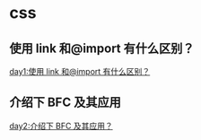 # css

## 使用 link 和@import 有什么区别？

[day1:使用 link 和@import 有什么区别？](day1.html)

## 介绍下 BFC 及其应用

[day2:介绍下 BFC 及其应用？](day2.html)

